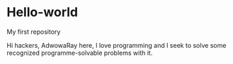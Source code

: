# Hello-world
My first repository

Hi hackers,
AdwowaRay here, I love programming and I seek to solve some recognized programme-solvable problems with it.
